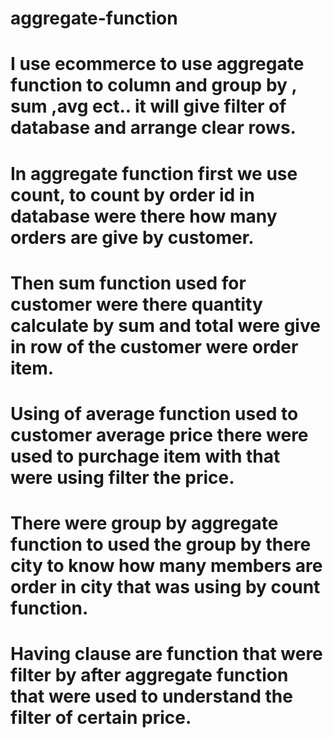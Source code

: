 # aggregate-function
# I use ecommerce to use aggregate function to column and group by , sum ,avg ect.. it will give filter of database and arrange clear rows.

# In aggregate function first we use count, to count by order id in database were there how many orders are give by customer.

# Then sum function used for customer were there quantity calculate by sum and total were give in row of the customer were order item.

# Using of average function used to customer average price there were used to purchage item with that were using filter the price.

# There were group by aggregate function to used the group by there city to know how many members are order in city that was using by count function.

# Having clause are function that were filter by after aggregate function that were used to understand the filter of certain price.

